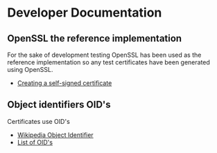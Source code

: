 # Developer Documentation

## OpenSSL the reference implementation
For the sake of development testing OpenSSL has been used as the
reference implementation so any test certificates have been generated
using OpenSSL.
* [Creating a self-signed certificate](https://devopscube.com/create-self-signed-certificates-openssl/)

## Object identifiers OID's
Certificates use OID's
* [Wikipedia Object Identifier](https://en.wikipedia.org/wiki/Object_identifier)
* [List of OID's](http://www.oid-info.com/faq.htm)